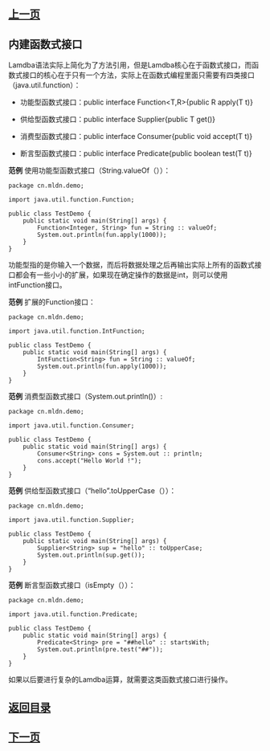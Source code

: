 ## [上一页](course23)
## 内建函数式接口

Lamdba语法实际上简化为了方法引用，但是Lamdba核心在于函数式接口，而函数式接口的核心在于只有一个方法，实际上在函数式编程里面只需要有四类接口（java.util.function）：

- 功能型函数式接口：public interface Function<T,R>{public R apply(T t)}

- 供给型函数式接口：public interface Supplier<T>{public T get()}

- 消费型函数式接口：public interface Consumer<T>{public void accept(T t)}

- 断言型函数式接口：public interface Predicate<T>{public boolean test(T t)}

**范例** 使用功能型函数式接口（String.valueOf（））：

	package cn.mldn.demo;
	
	import java.util.function.Function;
	
	public class TestDemo {
		public static void main(String[] args) {
			Function<Integer, String> fun = String :: valueOf;
			System.out.println(fun.apply(1000));
		}
	}

功能型指的是你输入一个数据，而后将数据处理之后再输出实际上所有的函数式接口都会有一些小小的扩展，如果现在确定操作的数据是int，则可以使用intFunction接口。

**范例** 扩展的Function接口：

	package cn.mldn.demo;
	
	import java.util.function.IntFunction;
	
	public class TestDemo {
		public static void main(String[] args) {
			IntFunction<String> fun = String :: valueOf;
			System.out.println(fun.apply(1000));
		}
	}

**范例** 消费型函数式接口（System.out.println()）:

	package cn.mldn.demo;
	
	import java.util.function.Consumer;
	
	public class TestDemo {
		public static void main(String[] args) {
			Consumer<String> cons = System.out :: println;
			cons.accept("Hello World !");
		}
	}

**范例** 供给型函数式接口（“hello”.toUpperCase（））：

	package cn.mldn.demo;
	
	import java.util.function.Supplier;
	
	public class TestDemo {
		public static void main(String[] args) {
			Supplier<String> sup = "hello" :: toUpperCase;
			System.out.println(sup.get());
		}
	}

**范例** 断言型函数式接口（isEmpty（））：

	package cn.mldn.demo;
	
	import java.util.function.Predicate;
	
	public class TestDemo {
		public static void main(String[] args) {
			Predicate<String> pre = "##hello" :: startsWith;
			System.out.println(pre.test("##"));
		}
	}
如果以后要进行复杂的Lamdba运算，就需要这类函数式接口进行操作。

## [返回目录](https://wuchengcheng110120.github.io/aliyunjava3/list)
## [下一页](course25)
